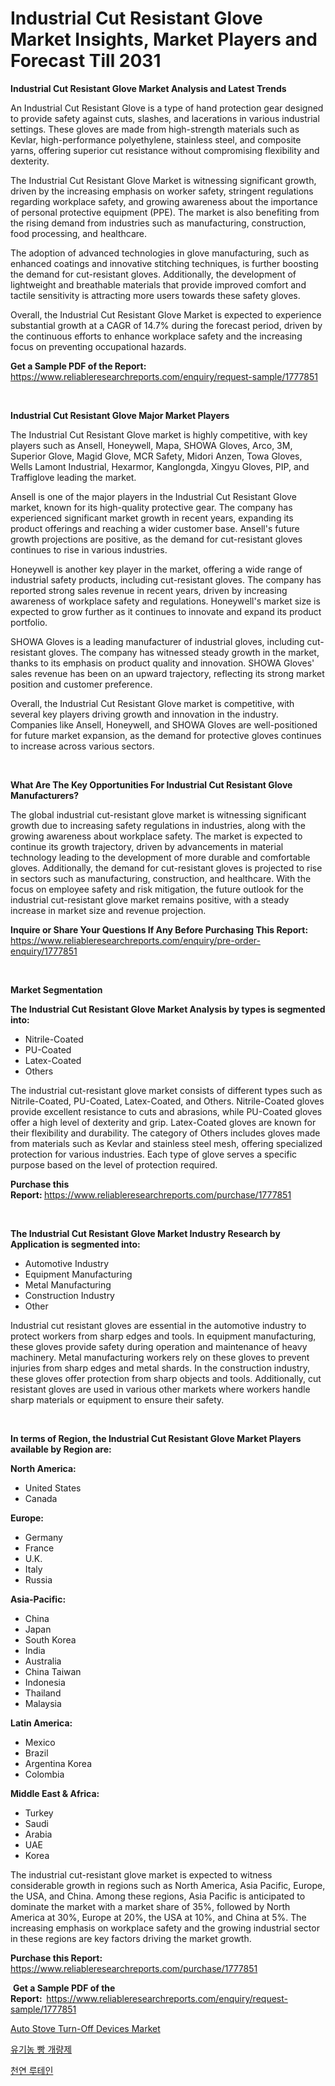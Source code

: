 <p><h1>Industrial Cut Resistant Glove Market Insights, Market Players and Forecast Till 2031</h1></p><p><strong>Industrial Cut Resistant Glove Market Analysis and Latest Trends</strong></p>
<p><p>An Industrial Cut Resistant Glove is a type of hand protection gear designed to provide safety against cuts, slashes, and lacerations in various industrial settings. These gloves are made from high-strength materials such as Kevlar, high-performance polyethylene, stainless steel, and composite yarns, offering superior cut resistance without compromising flexibility and dexterity.</p><p>The Industrial Cut Resistant Glove Market is witnessing significant growth, driven by the increasing emphasis on worker safety, stringent regulations regarding workplace safety, and growing awareness about the importance of personal protective equipment (PPE). The market is also benefiting from the rising demand from industries such as manufacturing, construction, food processing, and healthcare.</p><p>The adoption of advanced technologies in glove manufacturing, such as enhanced coatings and innovative stitching techniques, is further boosting the demand for cut-resistant gloves. Additionally, the development of lightweight and breathable materials that provide improved comfort and tactile sensitivity is attracting more users towards these safety gloves.</p><p>Overall, the Industrial Cut Resistant Glove Market is expected to experience substantial growth at a CAGR of 14.7% during the forecast period, driven by the continuous efforts to enhance workplace safety and the increasing focus on preventing occupational hazards.</p></p>
<p><strong>Get a Sample PDF of the Report:&nbsp;</strong> <a href="https://www.reliableresearchreports.com/enquiry/request-sample/1777851">https://www.reliableresearchreports.com/enquiry/request-sample/1777851</a></p>
<p>&nbsp;</p>
<p><strong>Industrial Cut Resistant Glove Major Market Players</strong></p>
<p><p>The Industrial Cut Resistant Glove market is highly competitive, with key players such as Ansell, Honeywell, Mapa, SHOWA Gloves, Arco, 3M, Superior Glove, Magid Glove, MCR Safety, Midori Anzen, Towa Gloves, Wells Lamont Industrial, Hexarmor, Kanglongda, Xingyu Gloves, PIP, and Traffiglove leading the market.</p><p>Ansell is one of the major players in the Industrial Cut Resistant Glove market, known for its high-quality protective gear. The company has experienced significant market growth in recent years, expanding its product offerings and reaching a wider customer base. Ansell's future growth projections are positive, as the demand for cut-resistant gloves continues to rise in various industries.</p><p>Honeywell is another key player in the market, offering a wide range of industrial safety products, including cut-resistant gloves. The company has reported strong sales revenue in recent years, driven by increasing awareness of workplace safety and regulations. Honeywell's market size is expected to grow further as it continues to innovate and expand its product portfolio.</p><p>SHOWA Gloves is a leading manufacturer of industrial gloves, including cut-resistant gloves. The company has witnessed steady growth in the market, thanks to its emphasis on product quality and innovation. SHOWA Gloves' sales revenue has been on an upward trajectory, reflecting its strong market position and customer preference.</p><p>Overall, the Industrial Cut Resistant Glove market is competitive, with several key players driving growth and innovation in the industry. Companies like Ansell, Honeywell, and SHOWA Gloves are well-positioned for future market expansion, as the demand for protective gloves continues to increase across various sectors.</p></p>
<p>&nbsp;</p>
<p><strong>What Are The Key Opportunities For Industrial Cut Resistant Glove Manufacturers?</strong></p>
<p><p>The global industrial cut-resistant glove market is witnessing significant growth due to increasing safety regulations in industries, along with the growing awareness about workplace safety. The market is expected to continue its growth trajectory, driven by advancements in material technology leading to the development of more durable and comfortable gloves. Additionally, the demand for cut-resistant gloves is projected to rise in sectors such as manufacturing, construction, and healthcare. With the focus on employee safety and risk mitigation, the future outlook for the industrial cut-resistant glove market remains positive, with a steady increase in market size and revenue projection.</p></p>
<p><strong>Inquire or Share Your Questions If Any Before Purchasing This Report:</strong> <a href="https://www.reliableresearchreports.com/enquiry/pre-order-enquiry/1777851">https://www.reliableresearchreports.com/enquiry/pre-order-enquiry/1777851</a></p>
<p>&nbsp;</p>
<p><strong>Market Segmentation</strong></p>
<p><strong>The Industrial Cut Resistant Glove Market Analysis by types is segmented into:</strong></p>
<p><ul><li>Nitrile-Coated</li><li>PU-Coated</li><li>Latex-Coated</li><li>Others</li></ul></p>
<p><p>The industrial cut-resistant glove market consists of different types such as Nitrile-Coated, PU-Coated, Latex-Coated, and Others. Nitrile-Coated gloves provide excellent resistance to cuts and abrasions, while PU-Coated gloves offer a high level of dexterity and grip. Latex-Coated gloves are known for their flexibility and durability. The category of Others includes gloves made from materials such as Kevlar and stainless steel mesh, offering specialized protection for various industries. Each type of glove serves a specific purpose based on the level of protection required.</p></p>
<p><strong>Purchase this Report:&nbsp;</strong><a href="https://www.reliableresearchreports.com/purchase/1777851">https://www.reliableresearchreports.com/purchase/1777851</a></p>
<p>&nbsp;</p>
<p><strong>The Industrial Cut Resistant Glove Market Industry Research by Application is segmented into:</strong></p>
<p><ul><li>Automotive Industry</li><li>Equipment Manufacturing</li><li>Metal Manufacturing</li><li>Construction Industry</li><li>Other</li></ul></p>
<p><p>Industrial cut resistant gloves are essential in the automotive industry to protect workers from sharp edges and tools. In equipment manufacturing, these gloves provide safety during operation and maintenance of heavy machinery. Metal manufacturing workers rely on these gloves to prevent injuries from sharp edges and metal shards. In the construction industry, these gloves offer protection from sharp objects and tools. Additionally, cut resistant gloves are used in various other markets where workers handle sharp materials or equipment to ensure their safety.</p></p>
<p>&nbsp;</p>
<p><strong>In terms of Region, the Industrial Cut Resistant Glove Market Players available by Region are:</strong></p>
<p>
    <p> <strong> North America: </strong>
        <ul>
            <li>United States</li>
            <li>Canada</li>
        </ul>
        </p> 
    <p> <strong> Europe: </strong>
        <ul>
            <li>Germany</li>
            <li>France</li>
            <li>U.K.</li>
            <li>Italy</li>
            <li>Russia</li>
        </ul>
        </p> 
    <p> <strong> Asia-Pacific: </strong>
        <ul>
            <li>China</li>
            <li>Japan</li>
            <li>South Korea</li>
            <li>India</li>
            <li>Australia</li>
            <li>China Taiwan</li>
            <li>Indonesia</li>
            <li>Thailand</li>
            <li>Malaysia</li>
        </ul>
        </p> 
    <p> <strong> Latin America: </strong>
        <ul>
            <li>Mexico</li>
            <li>Brazil</li>
            <li>Argentina Korea</li>
            <li>Colombia</li>
        </ul>
        </p> 
    <p> <strong> Middle East & Africa: </strong>
        <ul>
            <li>Turkey</li>
            <li>Saudi</li>
            <li>Arabia</li>
            <li>UAE</li>
            <li>Korea</li>
        </ul>
    </p>
    </p>
<p><p>The industrial cut-resistant glove market is expected to witness considerable growth in regions such as North America, Asia Pacific, Europe, the USA, and China. Among these regions, Asia Pacific is anticipated to dominate the market with a market share of 35%, followed by North America at 30%, Europe at 20%, the USA at 10%, and China at 5%. The increasing emphasis on workplace safety and the growing industrial sector in these regions are key factors driving the market growth.</p></p>
<p><strong>Purchase this Report: </strong><a href="https://www.reliableresearchreports.com/purchase/1777851">https://www.reliableresearchreports.com/purchase/1777851</a></p>
<p>&nbsp;<strong>Get a Sample PDF of the Report:&nbsp;&nbsp;</strong><a href="https://www.reliableresearchreports.com/enquiry/request-sample/1777851">https://www.reliableresearchreports.com/enquiry/request-sample/1777851</a></p>
<p><strong></strong></p>
<p><p><a href="https://github.com/Whitneyboyettebo9kiw7yr13/Market-Research-Report-List-1/blob/main/auto-stove-turn-off-devices-market.md">Auto Stove Turn-Off Devices Market</a></p><p><a href="https://github.com/Madalyell456456/Market-Research-Report-List-1/blob/main/70353166245.md">유기농 빵 개량제</a></p><p><a href="https://github.com/vs019sa3m8x/Market-Research-Report-List-1/blob/main/34030576244.md">천연 루테인</a></p></p>